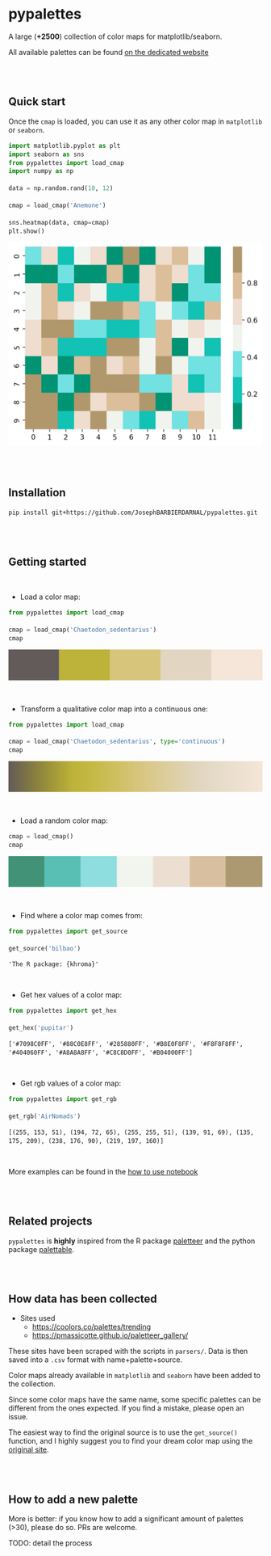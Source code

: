 # pypalettes

A large (**+2500**) collection of color maps for matplotlib/seaborn.

All available palettes can be found [on the dedicated website](https://josephbarbierdarnal.github.io/pypalettes/)

<br><br>

## Quick start

Once the `cmap` is loaded, you can use it as any other color map in `matplotlib` or `seaborn`.

```python
import matplotlib.pyplot as plt
import seaborn as sns
from pypalettes import load_cmap
import numpy as np

data = np.random.rand(10, 12)

cmap = load_cmap('Anemone')

sns.heatmap(data, cmap=cmap)
plt.show()
```

![heatmap example](images/heatmap.png)

<br><br>

## Installation

```bash
pip install git+https://github.com/JosephBARBIERDARNAL/pypalettes.git
```

<br><br>

## Getting started

<br>

- Load a color map:

```python
from pypalettes import load_cmap

cmap = load_cmap('Chaetodon_sedentarius')
cmap
```

![Darjeeling2](images/discrete.png)

<br>

- Transform a qualitative color map into a continuous one:

```python
from pypalettes import load_cmap

cmap = load_cmap('Chaetodon_sedentarius', type='continuous')
cmap
```

![Darjeeling2](images/continuous.png)

<br>

- Load a random color map:

```python
cmap = load_cmap()
cmap
```

![random](images/random.png)

<br>

- Find where a color map comes from:

```python
from pypalettes import get_source

get_source('bilbao')
```

`'The R package: {khroma}'`

<br>

- Get hex values of a color map:

```python
from pypalettes import get_hex

get_hex('pupitar')
```

`['#7098C0FF',
 '#88C0E8FF',
 '#285880FF',
 '#B8E0F8FF',
 '#F8F8F8FF',
 '#404060FF',
 '#A8A8A8FF',
 '#C8C8D0FF',
 '#B04000FF']`

<br>

- Get rgb values of a color map:

```python
from pypalettes import get_rgb

get_rgb('AirNomads')
```

`[(255, 153, 51),
 (194, 72, 65),
 (255, 255, 51),
 (139, 91, 69),
 (135, 175, 209),
 (238, 176, 90),
 (219, 197, 160)]`

<br>

More examples can be found in the [how to use notebook](https://github.com/JosephBARBIERDARNAL/pypalettes/blob/main/how_to_use.ipynb)

<br><br>

## Related projects

`pypalettes` is **highly** inspired from the R package [paletteer](https://github.com/EmilHvitfeldt/paletteer) and the python package [palettable](https://github.com/jiffyclub/palettable).

<br><br>

## How data has been collected

- Sites used
   - https://coolors.co/palettes/trending
   - https://pmassicotte.github.io/paletteer_gallery/

These sites have been scraped with the scripts in `parsers/`. Data is then saved into a `.csv` format with name+palette+source.

Color maps already available in `matplotlib` and `seaborn` have been added to the collection.

Since some color maps have the same name, some specific palettes can be different from the ones expected. If you find a mistake, please open an issue.

The easiest way to find the original source is to use the `get_source()` function, and I highly suggest you to find your dream color map using the [original site](https://josephbarbierdarnal.github.io/pypalettes/).

<br><br>

## How to add a new palette

More is better: if you know how to add a significant amount of palettes (>30), please do so. PRs are welcome.

TODO: detail the process